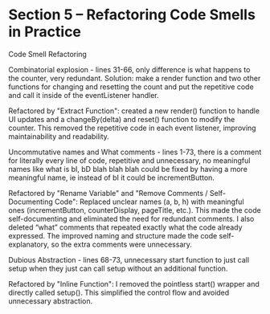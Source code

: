 # Section 5 – Refactoring Code Smells in Practice

Code Smell Refactoring

Combinatorial explosion - lines 31-66, only difference is what happens to the counter, very redundant. Solution: make a render function and two other functions for changing and resetting the count and put the repetitive code and call it inside of the eventListener handler.

Refactored by "Extract Function": created a new render() function to handle UI updates and a changeBy(delta) and reset() function to modify the counter. This removed the repetitive code in each event listener, improving maintainability and readability.

Uncommutative names and What comments - lines 1-73, there is a comment for literally every line of code, repetitive and unnecessary, no meaningful names like what is bI, bD blah blah blah could be fixed by having a more meaningful name, ie instead of bI it could be incrementButton.

Refactored by "Rename Variable" and "Remove Comments / Self-Documenting Code": Replaced unclear names (a, b, h) with meaningful ones (incrementButton, counterDisplay, pageTitle, etc.). This made the code self-documenting and eliminated the need for redundant comments. I also deleted “what” comments that repeated exactly what the code already expressed. The improved naming and structure made the code self-explanatory, so the extra comments were unnecessary.

Dubious Abstraction - lines 68-73, unnecessary start function to just call setup when they just can call setup without an additional function.

Refactored by "Inline Function": I removed the pointless start() wrapper and directly called setup(). This simplified the control flow and avoided unnecessary abstraction.
